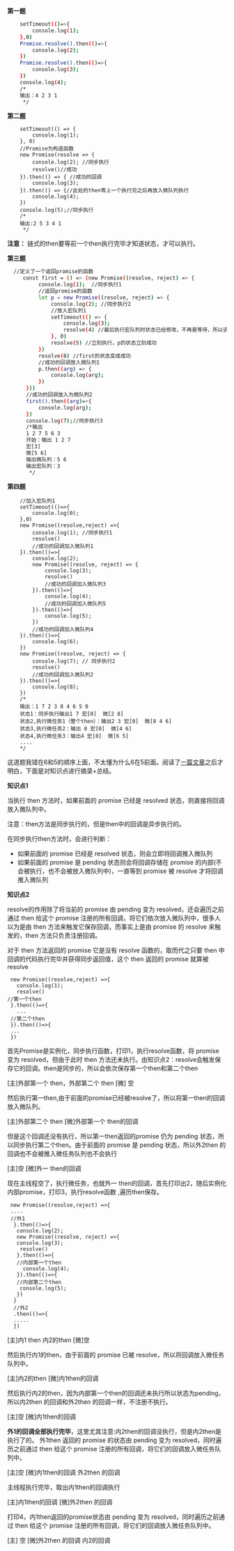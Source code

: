 
**第一题**

```bash
    setTimeout(()=>{
        console.log(1);
    },0)
    Promise.resolve().then(()=>{
        console.log(2);
    })
    Promise.resolve().then(()=>{
        console.log(3);
    })
    console.log(4);
    /*
    输出：4 2 3 1
     */
```

**第二题**

```
    setTimeout(() => {
        console.log(1);
    }, 0)
    //Promise为构造函数
    new Promise(resolve => {
        console.log(2); //同步执行
        resolve()//成功
    }).then(() => { //成功的回调
        console.log(3);
    }).then(() => {//此处的then等上一个执行完之后再放入微队列执行
        console.log(4);
    })
    console.log(5);//同步执行
    /*
    输出:2 5 3 4 1
     */
```

**注意：** 链式的then要等前一个then执行完毕才知道状态，才可以执行。

**第三题**

```bash
  //定义了一个返回promise的函数
     const first = () => (new Promise((resolve, reject) => {
          console.log(1);  //同步执行1
          //返回promise的函数
          let p = new Promise((resolve, reject) => {
              console.log(2); //同步执行2
              //放入宏队列1
              setTimeout(() => {
                  console.log(3);
                  resolve(4) //最后执行宏队列时状态已经修改，不再是等待，所以该行代码不执行
              }, 0)
              resolve(5) //立刻执行，p的状态立刻成功
          })
          resolve(6) //first的状态变成成功
          //成功的回调放入微队列1
          p.then((arg) => {
              console.log(arg);
          })
      }))
      //成功的回调放入为微队列2
      first().then((arg)=>{
          console.log(arg);
      })
      console.log(7);//同步执行3
      /*输出
      1 2 7 5 6 3
      开始：输出 1 2 7
      宏[3]
      微[5 6]
      输出微队列：5 6
      输出宏队列：3
       */
```

**第四题**


```
    //加入宏队列1
    setTimeout(()=>{
        console.log(0);
    },0)
    new Promise((resolve,reject) =>{
        console.log(1); //同步执行1
        resolve()
        //成功的回调加入微队列1
    }).then(()=>{
        console.log(2);
        new Promise((resolve, reject) => {
            console.log(3);
            resolve()
            //成功的回调加入微队列3
        }).then(()=>{
            console.log(4);
            //成功的回调加入微队列5
        }).then(()=>{
            console.log(5);
        })
        //成功的回调加入微队列4
    }).then(()=>{
        console.log(6);
    })
    new Promise((resolve, reject) => {
        console.log(7); // 同步执行2
        resolve()
        //成功的回调加入微队列2
    }).then(()=>{
        console.log(8);
    })
    /*
    输出：1 7 2 3 8 4 6 5 0
    状态1：同步执行输出1 7 宏[0]  微[2 8]
    状态2,执行微任务1（整个then）：输出2 3 宏[0]  微[8 4 6]
    状态3,执行微任务2：输出 8 宏[0]  微[4 6]
    状态4,执行微任务3：输出4 宏[0]  微[6 5]
    ....
    */
```

这道题我错在6和5的顺序上面，不太懂为什么6在5前面。阅读了[一篇文章](https://www.jianshu.com/p/aa3d8b3adde3)之后才明白，下面是对知识点进行摘录+总结。


**知识点1**

当执行 then 方法时，如果前面的 promise 已经是 resolved 状态，则直接将回调放入微队列中。

注意：then方法是同步执行的，但是then中的回调是异步执行的。

在同步执行then方法时，会进行判断：

- 如果前面的 promise 已经是 resolved 状态，则会立即将回调推入微队列
- 如果前面的 promise 是 pending 状态则会将回调存储在 promise 的内部(不会被执行，也不会被放入微队列中)，一直等到 promise 被 resolve 才将回调推入微队列

**知识点2**

resolve的作用除了将当前的 promise 由 pending 变为 resolved，还会遍历之前通过 then 给这个 promise 注册的所有回调，将它们依次放入微队列中，很多人以为是由 then 方法来触发它保存回调，而事实上是由 promise 的 resolve 来触发的，then 方法只负责注册回调。

对于 then 方法返回的 promise 它是没有 resolve 函数的，取而代之只要 then 中回调的代码执行完毕并获得同步返回值，这个 then 返回的 promise 就算被 resolve


```
 new Promise((resolve,reject) =>{
   console.log(1);
   resolve()
//第一个then
 }.then(()=>{
   ...
 //第二个then
 }).then(()=>{
 ...
 })
```

首先Promise是实例化，同步执行函数，打印1，执行resolve函数，将 promise 变为 resolved，但由于此时 then 方法还未执行。由知识点2：resolve会触发保存它的回调。then是同步的，所以会依次保存第一个then和第二个then

[主]外部第一个 then，外部第二个 then [微] 空

然后执行第一then,由于前面的promise已经被resolve了，所以将第一then的回调放入微队列。

[主]外部第二个 then  [微]外部第一个 then的回调

但是这个回调还没有执行，所以第一then返回的promise 仍为 pending 状态，所以同步执行第二个then。由于前面的 promise 是 pending 状态，所以外2then 的回调也不会被推入微任务队列也不会执行

[主]空  [微]外一 then的回调

现在主线程空了，执行微任务，也就外一 then的回调，首先打印出2，随后实例化内部promise，打印3，执行resolve函数
,遍历then保存。

```
 new Promise((resolve,reject) =>{
 ....
 //外1
  }.then(()=>{
   console.log(2);
   new Promise((resolve, reject) =>{
   console.log(3);
    resolve()
   }.then(()=>{
   //内部第一个then
     console.log(4);
   }).then(()=>{
   //内部第二个then
    console.log(5);
   })
  }
  //外2
  .then(()=>{
  .....
  })
```

[主]内1 then 内2的then  [微]空

然后执行内1的then，由于前面的 promise 已被 resolve，所以将回调放入微任务队列中。

[主]内2的then  [微]内1then的回调

然后执行内2的then，因为内部第一个then的回调还未执行所以状态为pending，所以内2then 的回调和外2then 的回调一样，不注册不执行。

[主]空  [微]内1then的回调

**外1的回调全部执行完毕**，这里尤其注意:内2then的回调没执行，但是内2then是执行了的。
外1then 返回的 promise 的状态由 pending 变为 resolved，同时遍历之前通过 then 给这个 promise 注册的所有回调，将它们的回调放入微任务队列中。

[主]空  [微]内1then的回调 外2then 的回调

主线程执行完毕，取出内1then的回调执行

[主]内1then的回调  [微]外2then 的回调

打印4，内1then返回的promise状态由 pending 变为 resolved，同时遍历之前通过 then 给这个 promise 注册的所有回调，将它们的回调放入微任务队列中。

[主] 空 [微]外2then 的回调 内2的回调